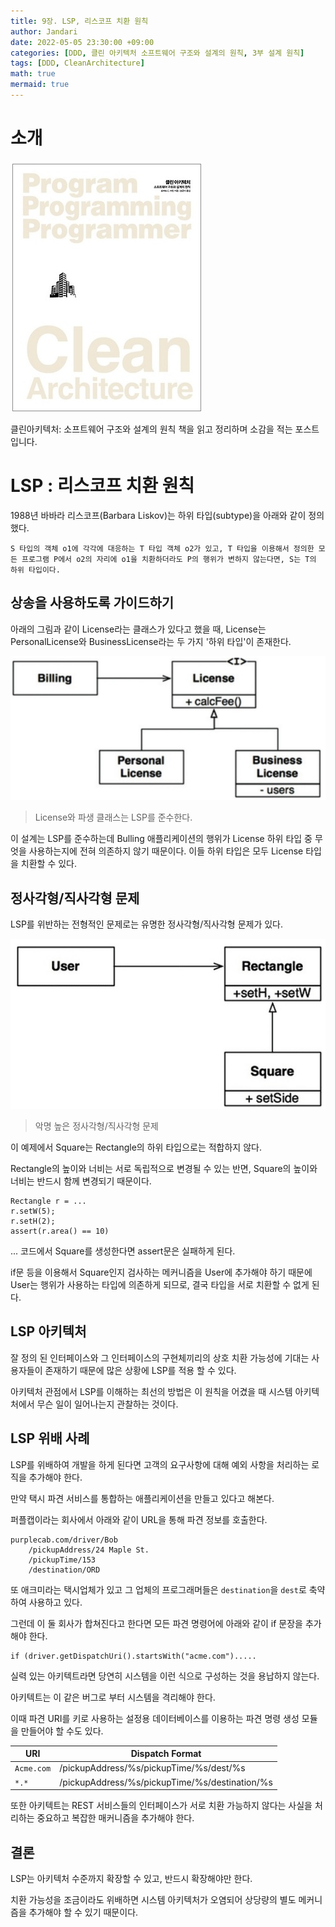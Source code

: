 ```yaml
---
title: 9장. LSP, 리스코프 치환 원칙
author: Jandari
date: 2022-05-05 23:30:00 +09:00
categories: [DDD, 클린 아키텍처 소프트웨어 구조와 설계의 원칙, 3부 설계 원칙]
tags: [DDD, CleanArchitecture]
math: true
mermaid: true
---
```


# 소개

![image](/assets/img/post/2022-05-05-PPPCleanArchitecture_ch9/1.jpg)

클린아키텍처: 소프트웨어 구조와 설계의 원칙 책을 읽고 정리하며 소감을 적는 포스트입니다.

# LSP : 리스코프 치환 원칙

1988년 바바라 리스코프(Barbara Liskov)는 하위 타입(subtype)을 아래와 같이 정의 했다.

```
S 타입의 객체 o1에 각각에 대응하는 T 타입 객체 o2가 있고, T 타입을 이용해서 정의한 모든 프로그램 P에서 o2의 자리에 o1을 치환하더라도 P의 행위가 변하지 않는다면, S는 T의 하위 타입이다.
```

## 상송을 사용하도록 가이드하기

아래의 그림과 같이 License라는 클래스가 있다고 했을 때, License는 PersonalLicense와 BusinessLicense라는 두 가지 '하위 타입'이 존재한다.

![image](/assets/img/post/2022-05-05-PPPCleanArchitecture_ch9/2.jpg)
> License와 파생 클래스는 LSP를 준수한다.

이 설계는 LSP를 준수하는데 Bulling 애플리케이션의 행위가 License 하위 타입 중 무엇을 사용하는지에 전혀 의존하지 않기 때문이다. 이들 하위 타입은 모두 License 타입을 치환할 수 있다.

## 정사각형/직사각형 문제

LSP를 위반하는 전형적인 문제로는 유명한 정사각형/직사각형 문제가 있다.

![image](/assets/img/post/2022-05-05-PPPCleanArchitecture_ch9/3.jpg)
> 악명 높은 정사각형/직사각형 문제

이 예제에서 Square는 Rectangle의 하위 타입으로는 적합하지 않다.

Rectangle의 높이와 너비는 서로 독립적으로 변경될 수 있는 반면, Square의 높이와 너비는 반드시 함께 변경되기 때문이다.

```
Rectangle r = ...
r.setW(5);
r.setH(2);
assert(r.area() == 10)
```

... 코드에서 Square를 생성한다면 assert문은 실패하게 된다.

if문 등을 이용해서 Square인지 검사하는 메커니즘을 User에 추가해야 하기 때문에 User는 행위가 사용하는 타입에 의존하게 되므로, 결국 타입을 서로 치환할 수 없게 된다.

## LSP 아키텍처

잘 정의 된 인터페이스와 그 인터페이스의 구현체끼리의 상호 치환 가능성에 기대는 사용자들이 존재하기 때문에 많은 상황에 LSP를 적용 할 수 있다.

아키텍처 관점에서 LSP를 이해하는 최선의 방법은 이 원칙을 어겼을 때 시스템 아키텍처에서 무슨 일이 일어나는지 관찰하는 것이다.

## LSP 위배 사례

LSP를 위배하여 개발을 하게 된다면 고객의 요구사항에 대해 예외 사항을 처리하는 로직을 추가해야 한다.

만약 택시 파견 서비스를 통합하는 애플리케이션을 만들고 있다고 해본다.

퍼플캡이라는 회사에서 아래와 같이 URL을 통해 파견 정보를 호출한다.

```
purplecab.com/driver/Bob
	/pickupAddress/24 Maple St.
    /pickupTime/153
    /destination/ORD
```

또 애크미라는 택시업체가 있고 그 업체의 프로그래머들은 `destination`을 `dest`로 축약하여 사용하고 있다.

그런데 이 둘 회사가 합쳐진다고 한다면 모든 파견 명령어에 아래와 같이 if 문장을 추가해야 한다.
```
if (driver.getDispatchUri().startsWith("acme.com").....
```

실력 있는 아키텍트라면 당연히 시스템을 이런 식으로 구성하는 것을 용납하지 않는다.

아키텍트는 이 같은 버그로 부터 시스템을 격리해야 한다.

이때 파견 URI를 키로 사용하는 설정용 데이터베이스를 이용하는 파견 명령 생성 모듈을 만들어야 할 수도 있다.

|URI|	Dispatch Format|
|-|-|
|`Acme.com`|/pickupAddress/%s/pickupTime/%s/dest/%s|
|`*.*`| /pickupAddress/%s/pickupTime/%s/destination/%s|

또한 아키텍트는 REST 서비스들의 인터페이스가 서로 치환 가능하지 않다는 사실을 처리하는 중요하고 복잡한 매커니즘을 추가해야 한다.

## 결론

LSP는 아키텍처 수준까지 확장할 수 있고, 반드시 확장해야만 한다.

치환 가능성을 조금이라도 위배하면 시스템 아키텍처가 오염되어 상당량의 별도 메커니즘을 추가해야 할 수 있기 때문이다.
